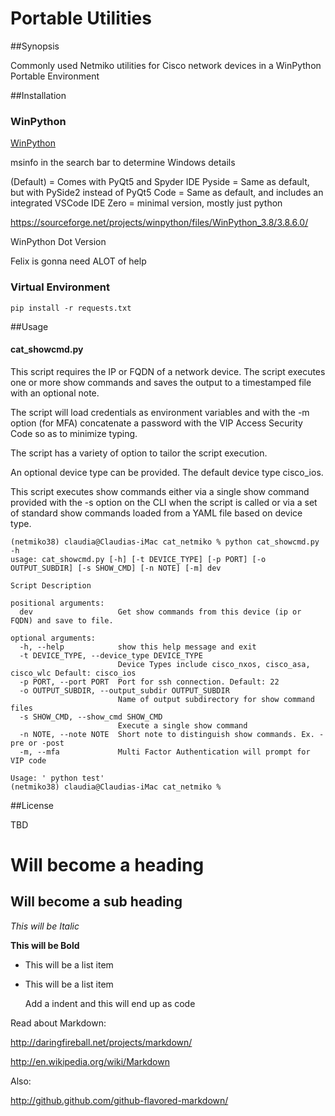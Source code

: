 # Portable Utilities

##Synopsis

Commonly used Netmiko utilities for Cisco network devices in a WinPython Portable Environment



##Installation

### WinPython
[WinPython](https://winpython.github.io/)

msinfo in the search bar to determine Windows details

(Default) = Comes with PyQt5 and Spyder IDE
Pyside = Same as default, but with PySide2 instead of PyQt5
Code = Same as default, and includes an integrated VSCode IDE
Zero = minimal version, mostly just python

https://sourceforge.net/projects/winpython/files/WinPython_3.8/3.8.6.0/


WinPython Dot Version

Felix is gonna need ALOT of help

### Virtual Environment
```
pip install -r requests.txt
```



##Usage



#### cat_showcmd.py

This script requires the IP or FQDN of a network device.   The script executes one or more show commands and saves the output to a timestamped file with an optional note.

The script will load credentials as environment variables and with the -m option (for MFA) concatenate a password with the VIP Access Security Code so as to minimize typing.

The script has a variety of option to tailor the script execution.

An optional device type can be provided. The default device type cisco_ios.

This script executes show commands either via a single show command provided with the -s option on the CLI when the script is called or via a set of standard show commands loaded from a YAML file based on device type.

```
(netmiko38) claudia@Claudias-iMac cat_netmiko % python cat_showcmd.py -h                             
usage: cat_showcmd.py [-h] [-t DEVICE_TYPE] [-p PORT] [-o OUTPUT_SUBDIR] [-s SHOW_CMD] [-n NOTE] [-m] dev

Script Description

positional arguments:
  dev                   Get show commands from this device (ip or FQDN) and save to file.

optional arguments:
  -h, --help            show this help message and exit
  -t DEVICE_TYPE, --device_type DEVICE_TYPE
                        Device Types include cisco_nxos, cisco_asa, cisco_wlc Default: cisco_ios
  -p PORT, --port PORT  Port for ssh connection. Default: 22
  -o OUTPUT_SUBDIR, --output_subdir OUTPUT_SUBDIR
                        Name of output subdirectory for show command files
  -s SHOW_CMD, --show_cmd SHOW_CMD
                        Execute a single show command
  -n NOTE, --note NOTE  Short note to distinguish show commands. Ex. -pre or -post
  -m, --mfa             Multi Factor Authentication will prompt for VIP code

Usage: ' python test'
(netmiko38) claudia@Claudias-iMac cat_netmiko % 

```





##License

TBD


Will become a heading
==============

Will become a sub heading
--------------

*This will be Italic*

**This will be Bold**

- This will be a list item
- This will be a list item

    Add a indent and this will end up as code
	
	

Read about Markdown:

http://daringfireball.net/projects/markdown/

http://en.wikipedia.org/wiki/Markdown

Also:

http://github.github.com/github-flavored-markdown/	